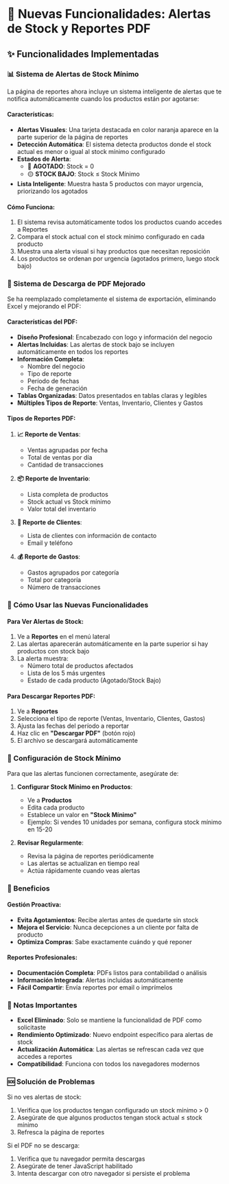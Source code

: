 # 🚨 Nuevas Funcionalidades: Alertas de Stock y Reportes PDF

## ✨ Funcionalidades Implementadas

### 📊 Sistema de Alertas de Stock Mínimo

La página de reportes ahora incluye un sistema inteligente de alertas que te notifica automáticamente cuando los productos están por agotarse:

#### Características:

- **Alertas Visuales**: Una tarjeta destacada en color naranja aparece en la parte superior de la página de reportes
- **Detección Automática**: El sistema detecta productos donde el stock actual es menor o igual al stock mínimo configurado
- **Estados de Alerta**:
  - 🔴 **AGOTADO**: Stock = 0
  - 🟡 **STOCK BAJO**: Stock ≤ Stock Mínimo
- **Lista Inteligente**: Muestra hasta 5 productos con mayor urgencia, priorizando los agotados

#### Cómo Funciona:

1. El sistema revisa automáticamente todos los productos cuando accedes a Reportes
2. Compara el stock actual con el stock mínimo configurado en cada producto
3. Muestra una alerta visual si hay productos que necesitan reposición
4. Los productos se ordenan por urgencia (agotados primero, luego stock bajo)

### 📄 Sistema de Descarga de PDF Mejorado

Se ha reemplazado completamente el sistema de exportación, eliminando Excel y mejorando el PDF:

#### Características del PDF:

- **Diseño Profesional**: Encabezado con logo y información del negocio
- **Alertas Incluidas**: Las alertas de stock bajo se incluyen automáticamente en todos los reportes
- **Información Completa**:
  - Nombre del negocio
  - Tipo de reporte
  - Período de fechas
  - Fecha de generación
- **Tablas Organizadas**: Datos presentados en tablas claras y legibles
- **Múltiples Tipos de Reporte**: Ventas, Inventario, Clientes y Gastos

#### Tipos de Reportes PDF:

1. **📈 Reporte de Ventas**:

   - Ventas agrupadas por fecha
   - Total de ventas por día
   - Cantidad de transacciones

2. **📦 Reporte de Inventario**:

   - Lista completa de productos
   - Stock actual vs Stock mínimo
   - Valor total del inventario

3. **👥 Reporte de Clientes**:

   - Lista de clientes con información de contacto
   - Email y teléfono

4. **💰 Reporte de Gastos**:
   - Gastos agrupados por categoría
   - Total por categoría
   - Número de transacciones

### 🎯 Cómo Usar las Nuevas Funcionalidades

#### Para Ver Alertas de Stock:

1. Ve a **Reportes** en el menú lateral
2. Las alertas aparecerán automáticamente en la parte superior si hay productos con stock bajo
3. La alerta muestra:
   - Número total de productos afectados
   - Lista de los 5 más urgentes
   - Estado de cada producto (Agotado/Stock Bajo)

#### Para Descargar Reportes PDF:

1. Ve a **Reportes**
2. Selecciona el tipo de reporte (Ventas, Inventario, Clientes, Gastos)
3. Ajusta las fechas del período a reportar
4. Haz clic en **"Descargar PDF"** (botón rojo)
5. El archivo se descargará automáticamente

### 🔧 Configuración de Stock Mínimo

Para que las alertas funcionen correctamente, asegúrate de:

1. **Configurar Stock Mínimo en Productos**:

   - Ve a **Productos**
   - Edita cada producto
   - Establece un valor en **"Stock Mínimo"**
   - Ejemplo: Si vendes 10 unidades por semana, configura stock mínimo en 15-20

2. **Revisar Regularmente**:
   - Revisa la página de reportes periódicamente
   - Las alertas se actualizan en tiempo real
   - Actúa rápidamente cuando veas alertas

### 🚀 Beneficios

#### Gestión Proactiva:

- **Evita Agotamientos**: Recibe alertas antes de quedarte sin stock
- **Mejora el Servicio**: Nunca decepciones a un cliente por falta de producto
- **Optimiza Compras**: Sabe exactamente cuándo y qué reponer

#### Reportes Profesionales:

- **Documentación Completa**: PDFs listos para contabilidad o análisis
- **Información Integrada**: Alertas incluidas automáticamente
- **Fácil Compartir**: Envía reportes por email o imprímelos

### 📝 Notas Importantes

- **Excel Eliminado**: Solo se mantiene la funcionalidad de PDF como solicitaste
- **Rendimiento Optimizado**: Nuevo endpoint específico para alertas de stock
- **Actualización Automática**: Las alertas se refrescan cada vez que accedes a reportes
- **Compatibilidad**: Funciona con todos los navegadores modernos

### 🆘 Solución de Problemas

Si no ves alertas de stock:

1. Verifica que los productos tengan configurado un stock mínimo > 0
2. Asegúrate de que algunos productos tengan stock actual ≤ stock mínimo
3. Refresca la página de reportes

Si el PDF no se descarga:

1. Verifica que tu navegador permita descargas
2. Asegúrate de tener JavaScript habilitado
3. Intenta descargar con otro navegador si persiste el problema
